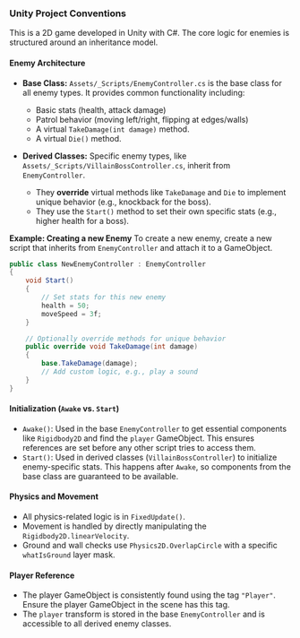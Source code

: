 ### Unity Project Conventions

This is a 2D game developed in Unity with C#. The core logic for enemies is structured around an inheritance model.

#### Enemy Architecture

- **Base Class:** `Assets/_Scripts/EnemyController.cs` is the base class for all enemy types. It provides common functionality including:
    - Basic stats (health, attack damage)
    - Patrol behavior (moving left/right, flipping at edges/walls)
    - A virtual `TakeDamage(int damage)` method.
    - A virtual `Die()` method.

- **Derived Classes:** Specific enemy types, like `Assets/_Scripts/VillainBossController.cs`, inherit from `EnemyController`.
    - They **override** virtual methods like `TakeDamage` and `Die` to implement unique behavior (e.g., knockback for the boss).
    - They use the `Start()` method to set their own specific stats (e.g., higher health for a boss).

**Example: Creating a new Enemy**
To create a new enemy, create a new script that inherits from `EnemyController` and attach it to a GameObject.

```csharp
public class NewEnemyController : EnemyController
{
    void Start()
    {
        // Set stats for this new enemy
        health = 50;
        moveSpeed = 3f;
    }

    // Optionally override methods for unique behavior
    public override void TakeDamage(int damage)
    {
        base.TakeDamage(damage);
        // Add custom logic, e.g., play a sound
    }
}
```

#### Initialization (`Awake` vs. `Start`)

- `Awake()`: Used in the base `EnemyController` to get essential components like `Rigidbody2D` and find the `player` GameObject. This ensures references are set before any other script tries to access them.
- `Start()`: Used in derived classes (`VillainBossController`) to initialize enemy-specific stats. This happens after `Awake`, so components from the base class are guaranteed to be available.

#### Physics and Movement

- All physics-related logic is in `FixedUpdate()`.
- Movement is handled by directly manipulating the `Rigidbody2D.linearVelocity`.
- Ground and wall checks use `Physics2D.OverlapCircle` with a specific `whatIsGround` layer mask.

#### Player Reference

- The player GameObject is consistently found using the tag `"Player"`. Ensure the player GameObject in the scene has this tag.
- The `player` transform is stored in the base `EnemyController` and is accessible to all derived enemy classes.
